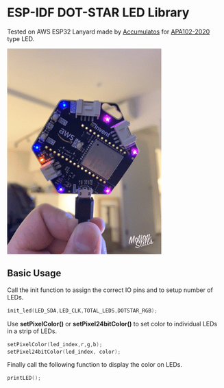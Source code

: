 # ESP-IDF DOT-STAR LED Library
Tested on AWS ESP32 Lanyard made by [Accumulatos](https://github.com/accumulatos/lanyard/blob/master/hardware/%5BACC-AWSLY1%5D%20The%20AWS%20ESP32%20Lanyard%20SCHEMATICS%2026.11.2017.pdf) for [APA102-2020](https://www.adafruit.com/product/3341) type LED.

![](in-action.gif)

## Basic Usage
Call the init function to assign the correct IO pins and to setup number of LEDs.

```C
init_led(LED_SDA,LED_CLK,TOTAL_LEDS,DOTSTAR_RGB);
```

Use __setPixelColor()__ or __setPixel24bitColor()__ to set color to individual LEDs in a strip of LEDs.

```C
setPixelColor(led_index,r,g,b);
setPixel24bitColor(led_index, color);
```

Finally call the following function to display the color on LEDs.

```C
printLED();
```